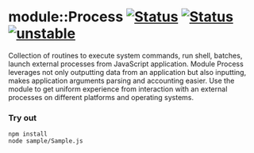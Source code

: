 
# module::Process [![Status](https://circleci.com/gh/Wandalen/wProcess.svg?style=shield)](https://img.shields.io/circleci/build/github/Wandalen/wProcess?label=Test&logo=Test) [![Status](https://github.com/Wandalen/wProcess/workflows/Test/badge.svg)](https://github.com/Wandalen/wProcess/actions?query=workflow%3ATest) [![unstable](https://img.shields.io/badge/stability-unstable-yellow.svg)](https://github.com/emersion/stability-badges#unstable)

Collection of routines to execute system commands, run shell, batches, launch external processes from JavaScript application. Module Process leverages not only outputting data from an application but also inputting, makes application arguments parsing and accounting easier. Use the module to get uniform experience from interaction with an external processes on different platforms and operating systems.

### Try out
```
npm install
node sample/Sample.js
```

